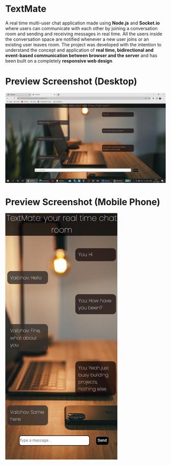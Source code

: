# TextMate
A real time multi-user chat application made using **Node.js** and **Socket.io** where users can communicate with each other by joining a conversation room and sending and receiving messages in real time. All the users inside the conversation space are notified whenever a new user joins or an existing user leaves room. The project was developed with the intention to understand the concept and application of **real time, bidirectional and event-based communication between browser and the server** and has been built on a completely **responsive web design** 

# Preview Screenshot (Desktop)

<img src = "https://github.com/timelessvaibhav/TextMate-Real-time-chat-application-using-Node.js-and-Socket.io/blob/main/Preview%20Screenshot/Screenshot%20(194).png">

# Preview Screenshot (Mobile Phone)

<img src = "https://github.com/timelessvaibhav/TextMate-Real-time-chat-application-using-Node.js-and-Socket.io/blob/main/Preview%20Screenshot/Screenshot%20(196).png">
